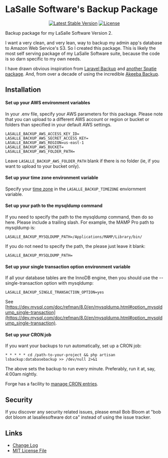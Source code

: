 # LaSalle Software's Backup Package

<p align="center">
<a href="https://packagist.org/packages/lasallesoftware/lsv2-backup-pkg"><img src="https://poser.pugx.org/lasallesoftware/lsv2-backup-pkg/v/stable.svg" alt="Latest Stable Version"></a>
<a href="https://packagist.org/packages/lasallesoftware/lsv2-backup-pkg"><img src="https://poser.pugx.org/lasallesoftware/lsv2-backup-pkg/license.svg" alt="License"></a>
</p>

Backup package for my LaSalle Software Version 2.

I want a very clean, and very lean, way to backup my admin app's database to Amazon Web Service's S3. So I created this package. This is likely the most self serving package of my LaSalle Software suite, because the code is so darn specific to my own needs.

I have drawn obvious inspiration from [Laravel Backup](https://github.com/spatie/laravel-backup) and [another Spatie package](https://github.com/spatie/db-dumper). And, from over a decade of using the incredible [Akeeba Backup](https://www.akeebabackup.com/). 

## Installation

#### Set up your AWS environment variables

In your .env file, specify your AWS parameters for this package. Please note that you can upload to a different AWS account or region or bucket or folders than specified in your default AWS settings. 

```
LASALLE_BACKUP_AWS_ACCESS_KEY_ID=
LASALLE_BACKUP_AWS_SECRET_ACCESS_KEY=
LASALLE_BACKUP_AWS_REGION=us-east-1
LASALLE_BACKUP_AWS_BUCKET=
LASALLE_BACKUP_AWS_FOLDER_PATH=
```

Leave ```LASALLE_BACKUP_AWS_FOLDER_PATH``` blank if there is no folder (ie, if you want to upload to your bucket only).

#### Set up your time zone environment variable

Specify your [time zone](https://www.php.net/manual/en/timezones.php) in the ```LASALLE_BACKUP_TIMEZONE``` enviornment variable. 

#### Set up your path to the mysqldump command

If you need to specify the path to the mysqldump command, then do so here. Please include a trailing slash. For example, the MAMP Pro path to mysqldump is:

```LASALLE_BACKUP_MYSQLDUMP_PATH=/Applications/MAMP/Library/bin/```

If you do not need to specify the path, the please just leave it blank:

```LASALLE_BACKUP_MYSQLDUMP_PATH=```

#### Set up your single transaction option environment variable

If all your database tables are the InnoDB engine, then you should use the --single-transaction option with mysqldump:

```LASALLE_BACKUP_SINGLE_TRANSACTION_OPTION=yes```

See [https://dev.mysql.com/doc/refman/8.0/en/mysqldump.html#option_mysqldump_single-transaction](https://dev.mysql.com/doc/refman/8.0/en/mysqldump.html#option_mysqldump_single-transaction).

#### Set up your CRON job

If you want your backups to run automatically, set up a CRON job:

```* * * * * cd /path-to-your-project && php artisan lsbackup:databasebackup >> /dev/null 2>&1``` 

The above sets the backup to run every minute. Preferably, run it at, say, 4:00am nightly. 

Forge has a facility to [manage CRON entries](https://forge.laravel.com/docs/1.0/resources/scheduler.html). 


## Security

If you discover any security related issues, please email Bob Bloom at "bob dot bloom at lasallesoftware dot ca" instead of using the issue tracker.

## Links

* [Change Log](CHANGELOG.md)
* [MIT License File](LICENSE.md)